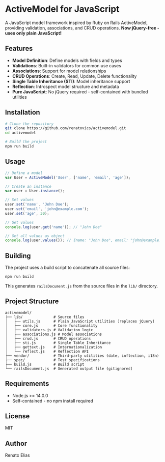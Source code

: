 # ActiveModel for JavaScript

A JavaScript model framework inspired by Ruby on Rails ActiveModel, providing validation, associations, and CRUD operations. **Now jQuery-free - uses only plain JavaScript!**

## Features

- **Model Definition**: Define models with fields and types
- **Validations**: Built-in validators for common use cases
- **Associations**: Support for model relationships
- **CRUD Operations**: Create, Read, Update, Delete functionality
- **Single Table Inheritance (STI)**: Model inheritance support
- **Reflection**: Introspect model structure and metadata
- **Pure JavaScript**: No jQuery required - self-contained with bundled utilities

## Installation

```bash
# Clone the repository
git clone https://github.com/renatovico/activemodel.git
cd activemodel

# Build the project
npm run build
```

## Usage

```javascript
// Define a model
var User = ActiveModel('User', ['name', 'email', 'age']);

// Create an instance
var user = User.instance();

// Set values
user.set('name', 'John Doe');
user.set('email', 'john@example.com');
user.set('age', 30);

// Get values
console.log(user.get('name')); // "John Doe"

// Get all values as object
console.log(user.values()); // {name: "John Doe", email: "john@example.com", age: 30}
```

## Building

The project uses a build script to concatenate all source files:

```bash
npm run build
```

This generates `railsDocument.js` from the source files in the `lib/` directory.

## Project Structure

```
activemodel/
├── lib/              # Source files
│   ├── utils.js      # Plain JavaScript utilities (replaces jQuery)
│   ├── core.js       # Core functionality
│   ├── validators.js # Validation logic
│   ├── associations.js # Model associations
│   ├── crud.js       # CRUD operations
│   ├── sti.js        # Single Table Inheritance
│   ├── gettext.js    # Internationalization
│   └── reflect.js    # Reflection API
├── vendor/           # Third-party utilities (date, inflection, i18n)
├── spec/             # Test specifications
├── build.js          # Build script
└── railsDocument.js  # Generated output file (gitignored)
```

## Requirements

- Node.js >= 14.0.0
- Self-contained - no npm install required

## License

MIT

## Author

Renato Elias
